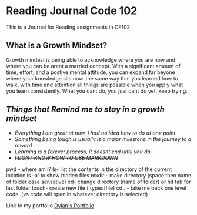 # Reading Journal Code 102
This is a Journal for Reading assignments in CF102

## What is a Growth Mindset?
Growth mindest is being able to acknowledge where you are now and where you can be arent a married concept. With a significant amount of time, effort, and a postive mental attitude, you can expand far beyone where your knowledge sits now. the same way that you learned how to walk, with time and attention all things are possible when you apply what you learn consistently. What you cant do, you just cant do yet, keep trying.

## *Things that Remind me to stay in a growth mindset*
* *Everything I am great at now, i had no idea how to do at one point*
* *Something being tough is usually is a major milestone in the journey to a reward*
* *Learning is a forever process, it doesnt end until you do*
* *~~I DONT KNOW HOW TO USE MARKDOWN~~*


pwd - where am i?
ls- list the contents in the directory of the current location
ls -a' to show hidden files
mkdir - make directory (space then name of folder case sensative)
cd- change directory (name of folder) or hit tab for last folder
touch- create new file (.typeoffile)
cd.. - take me back one level
code .(vs code will open in whatever directory is selected)

Link to my portfolio 
[Dylan's Portfolio](https://github.com/dylancabral)

